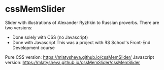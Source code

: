 # cssMemSlider
Slider with illustrations of Alexander Ryzhkin to Russian proverbs.
There are two versions: 
* Done solely with CSS (no Javascript)
* Done with Javascript
This was a project with RS School's Front-End Development course
[](https://raw.githubusercontent.com/mlatysheva/cssMemSlider/main/CssMemSliderScreenshot.png)

Pure CSS version: https://mlatysheva.github.io/cssMemSlider/
Javascript version: https://mlatysheva.github.io/cssMemSlider/cssMemSlider
